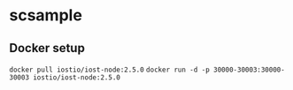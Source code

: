 # scsample

## Docker setup
```docker pull iostio/iost-node:2.5.0```
```docker run -d -p 30000-30003:30000-30003 iostio/iost-node:2.5.0```
